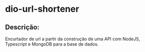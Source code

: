 # dio-url-shortener

## Descrição:
Encurtador de url a partir da construção de uma API com NodeJS, Typescript e MongoDB para a base de dados.
